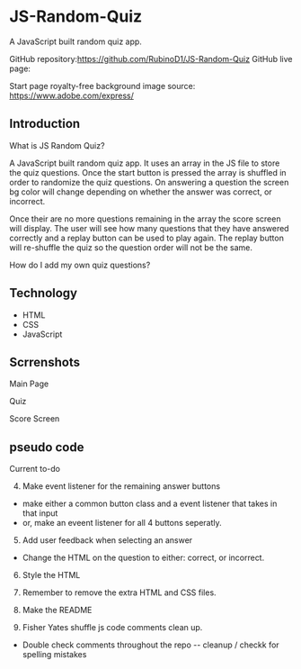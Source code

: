 # JS-Random-Quiz
A JavaScript built random quiz app. 

GitHub repository:https://github.com/RubinoD1/JS-Random-Quiz
GitHub live page:

Start page royalty-free background image source: https://www.adobe.com/express/

## Introduction 

What is JS Random Quiz? 

A JavaScript built random quiz app. It uses an array in the JS file to store the quiz questions. Once the start button is pressed the array is shuffled in order to randomize the quiz questions. On answering a question the screen bg color will change depending on whether the answer was correct, or incorrect. 

Once their are no more questions remaining in the array the score screen will display. The user will see how many questions that they have answered correctly and a replay button can be used to play again. The replay button will re-shuffle the quiz so the question order will not be the same. 

How do I add my own quiz questions? 




## Technology 

- HTML 
- CSS
- JavaScript 

## Scrrenshots 

Main Page 

Quiz 

Score Screen 

## pseudo code

Current to-do 

4. Make event listener for the remaining answer buttons 
- make either a common button class and a event listener that takes in that input 
- or, make an eveent listener for all 4 buttons seperatly. 

5. Add user feedback when selecting an answer 
- Change the HTML on the question to either: correct, or incorrect. 

6. Style the HTML 

7. Remember to remove the extra HTML and CSS files. 

8. Make the README

9. Fisher Yates shuffle js code comments clean up. 
- Double check comments throughout the repo -- cleanup / checkk for spelling mistakes







